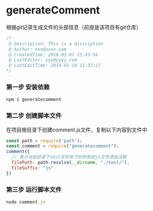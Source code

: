 # generateComment
根据git记录生成文件的头部信息（前提是该项目有git仓库）

``` javascript
/*
 @ Description: This is a discription
 @ Author: xxx@xxxx.com
 @ CreatedTime: 2018-03-07 15:43:56
 @ LastEditor: yyy@yyyy.com
 @ LastEditTime: 2019-01-10 11:37:17
*/
```
### 第一步 安装依赖
``` javascript
npm i generatecomment
```
### 第二步 创建脚本文件
在项目根目录下创建comment.js文件，复制以下内容到文件中
``` javascript
const path = require('path');
const comment = require("generatecomment");
comment({
  // 表示当前目录下test文件夹下的所有的js文件添加注释
  filePath: path.resolve(__dirname, "./test/"),
  fileSuffix: "js"
})
```
### 第三步 运行脚本文件
``` javascript
node comment.js
```

